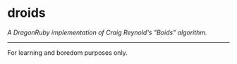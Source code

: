 # droids

_A DragonRuby implementation of Craig Reynold's "Boids" algorithm._

---

For learning and boredom purposes only.